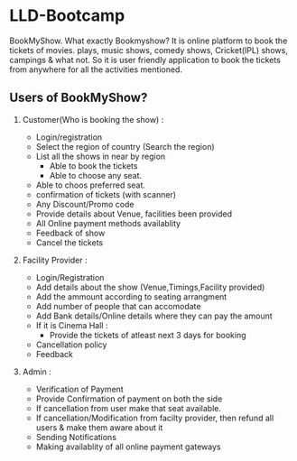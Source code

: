 # LLD-Bootcamp

BookMyShow. What exactly Bookmyshow? It is online platform to book the tickets of movies. plays, music shows, comedy shows, Cricket(IPL) shows, campings & what not. So it is user friendly application to book the tickets from anywhere for all the activities mentioned. 


## Users of BookMyShow?
1. Customer(Who is booking the show) :	
			
	- Login/registration
	- Select the region of country (Search the region)
	- List all the shows in near by region
		- Able to book the tickets
		-	Able to choose any seat.
	-	Able to choos preferred seat.
	- confirmation of tickets (with scanner)
	- Any Discount/Promo code
	- Provide details about Venue, facilities been provided
	-	All Online payment methods availablity
	-	Feedback of show
	-	Cancel the tickets

2. Facility Provider :
	
	- Login/Registration
	- Add details about the show (Venue,Timings,Facility provided)
	- Add the ammount according to seating arrangment
	- Add number of people that can accomodate
	- Add Bank details/Online details where they can pay the amount
	- If it is Cinema Hall :
		- Provide the tickets of atleast next 3 days for booking
	- Cancellation policy
	- Feedback


3. Admin :

	- Verification of Payment
	- Provide Confirmation of payment on both the side
	- If cancellation from user make that seat available.
	- If cancellation/Modification from facilty provider, then refund all users & make them aware about it
	- Sending Notifications
	- Making availablity of all online payment gateways

				

